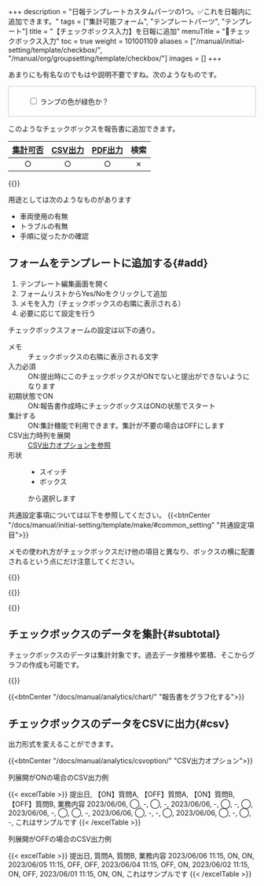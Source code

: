 +++
description = "日報テンプレートカスタムパーツの1つ。✅これを日報内に追加できます。"
tags = ["集計可能フォーム", "テンプレートパーツ", "テンプレート"]
title = "【チェックボックス入力】を日報に追加"
menuTitle = "🧩チェックボックス入力"
toc = true
weight = 101001109
aliases = ["/manual/initial-setting/template/checkbox/", "/manual/org/groupsetting/template/checkbox/"]
images = []
+++

あまりにも有名なのでもはや説明不要ですね。次のようなものです。

<div class="form-check" style="padding:20px;border:1px solid #ccc">
<div style="margin-left:20px;">
  <input class="form-check-input" type="checkbox" id="myCheckbox" name="myCheckbox">
  <label class="form-check-label" for="myCheckbox">ランプの色が緑色か？</label>
  </div>
</div>

このようなチェックボックスを報告書に追加できます。

|[集計可否](/docs/manual/analytics/)|[CSV出力](/docs/manual/analytics/csv/)|[PDF出力](/docs/manual/read-report/pdf/)|検索|
|:---:|:---:|:---:|:---:|
|○|○|○|✗|

{{<icatch filename="input-method-checkbox" msg="YES・NO 2択で答えるならこれ" title="チェックボックス入力フォーム" fontsize="30px" alice="ok">}}

用途としては次のようなものがあります

- 車両使用の有無
- トラブルの有無
- 手順に従ったかの確認

## フォームをテンプレートに追加する{#add}

1. テンプレート編集画面を開く
1. フォームリストからYes/Noをクリックして追加
1. メモを入力（チェックボックスの右隣に表示される）
1. 必要に応じて設定を行う

チェックボックスフォームの設定は以下の通り。

<dl class="basic">
  <dt>メモ</dt>
  <dd>チェックボックスの右隣に表示される文字</dd>
  <dt>入力必須</dt>
  <dd>ON:提出時にこのチェックボックスがONでないと提出ができないようになります</dd>
  <dt>初期状態でON</dt>
  <dd>ON:報告書作成時にチェックボックスはONの状態でスタート</dd>
  <dt>集計する</dt>
  <dd>ON:集計機能で利用できます。集計が不要の場合はOFFにします</dd>
  <dt>CSV出力時列を展開</dt>
  <dd><a href="/docs/manual/analytics/csvoption/">CSV出力オプションを参照</a></dd>
  <dt>形状</dt>
  <dd><ul><li>スイッチ</li><li>ボックス</li></ul>から選択します</dd>
</dl>

共通設定事項については以下を参照してください。
{{<btnCenter "/docs/manual/initial-setting/template/make/#common_setting" "共通設定項目">}}

メモの使われ方がチェックボックスだけ他の項目と異なり、ボックスの横に配置されるという点にだけ注意してください。

{{<appscreen filename="template-edit-checkbox"  title="チェックボックスをテンプレートに追加する設定画面">}}

{{<nextArrow>}}

{{<appscreen filename="checkbox-preview"  title="チェックボックスが含まれた報告書のプレビュー">}}

## チェックボックスのデータを集計{#subtotal}

チェックボックスのデータは集計対象です。過去データ推移や累積、そこからグラフの作成も可能です。

{{<appscreen filename="pie-charts" title="チェックボックスのデータを円グラフにしたイメージ">}}

{{<btnCenter "/docs/manual/analytics/chart/" "報告書をグラフ化する">}}

## チェックボックスのデータをCSVに出力{#csv}

出力形式を変えることができます。

{{<btnCenter "/docs/manual/analytics/csvoption/" "CSV出力オプション">}}

列展開がONの場合のCSV出力例

{{< excelTable >}}
提出日, 【ON】質問A, 【OFF】質問A, 【ON】質問B, 【OFF】質問B, 業務内容
2023/06/06, ◯, -, ◯, -, 
2023/06/06, -, ◯, -, ◯, 
2023/06/06, -, ◯, ◯, -, 
2023/06/06, ◯, -, -, ◯, 
2023/06/06, ◯, -, ◯, -, これはサンプルです
{{< /excelTable >}}



列展開がOFFの場合のCSV出力例

{{< excelTable >}}
提出日, 質問A, 質問B, 業務内容
2023/06/06 11:15, ON, ON, 
2023/06/05 11:15, OFF, OFF, 
2023/06/04 11:15, OFF, ON, 
2023/06/02 11:15, ON, OFF, 
2023/06/01 11:15, ON, ON, これはサンプルです
{{< /excelTable >}}
